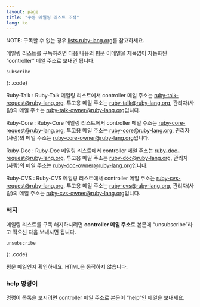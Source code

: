 ```yaml
---
layout: page
title: "수동 메일링 리스트 조작"
lang: ko
---
```


NOTE: 구독할 수 없는 경우 [lists.ruby-lang.org](http://lists.ruby-lang.org)를
참고하세요.

메일링 리스트를 구독하려면 다음 내용의 평문 이메일을 제목없이
자동화된 “controller” 메일 주소로 보내면 됩니다.

    subscribe
{: .code}

Ruby-Talk
: Ruby-Talk 메일링 리스트에서 controller 메일 주소는
  [ruby-talk-request@ruby-lang.org](mailto:ruby-talk-request@ruby-lang.org),
  투고용 메일 주소는
  [ruby-talk@ruby-lang.org](mailto:ruby-talk@ruby-lang.org),
  관리자(사람)의 메일 주소는
  [ruby-talk-owner@ruby-lang.org](mailto:ruby-talk-owner@ruby-lang.org)입니다.

Ruby-Core
: Ruby-Core 메일링 리스트에서 controller 메일 주소는
  [ruby-core-request@ruby-lang.org](mailto:ruby-core-request@ruby-lang.org),
  투고용 메일 주소는
  [ruby-core@ruby-lang.org](mailto:ruby-core@ruby-lang.org),
  관리자(사람)의 메일 주소는
  [ruby-core-owner@ruby-lang.org](mailto:ruby-core-owner@ruby-lang.org)입니다.

Ruby-Doc
: Ruby-Doc 메일링 리스트에서 controller 메일 주소는
  [ruby-doc-request@ruby-lang.org](mailto:ruby-doc-request@ruby-lang.org),
  투고용 메일 주소는
  [ruby-doc@ruby-lang.org](mailto:ruby-doc@ruby-lang.org),
  관리자(사람)의 메일 주소는
  [ruby-doc-owner@ruby-lang.org](mailto:ruby-doc-owner@ruby-lang.org)입니다.

Ruby-CVS
: Ruby-CVS 메일링 리스트에서 controller 메일 주소는
  [ruby-cvs-request@ruby-lang.org](mailto:ruby-cvs-request@ruby-lang.org),
  투고용 메일 주소는
  [ruby-cvs@ruby-lang.org](mailto:ruby-cvs@ruby-lang.org),
  관리자(사람)의 메일 주소는
  [ruby-cvs-owner@ruby-lang.org](mailto:ruby-cvs-owner@ruby-lang.org)입니다.

### 해지

메일링 리스트를 구독 해지하시려면
**controller 메일 주소**로 본문에 “unsubscribe”라고 적으신 다음 보내시면 됩니다.

    unsubscribe
{: .code}

평문 메일인지 확인하세요. HTML은 동작하지 않습니다.

### help 명령어

명렁어 목록을 보시려면 controller 메일 주소로 본문이 “help”인 메일을 보내세요.

